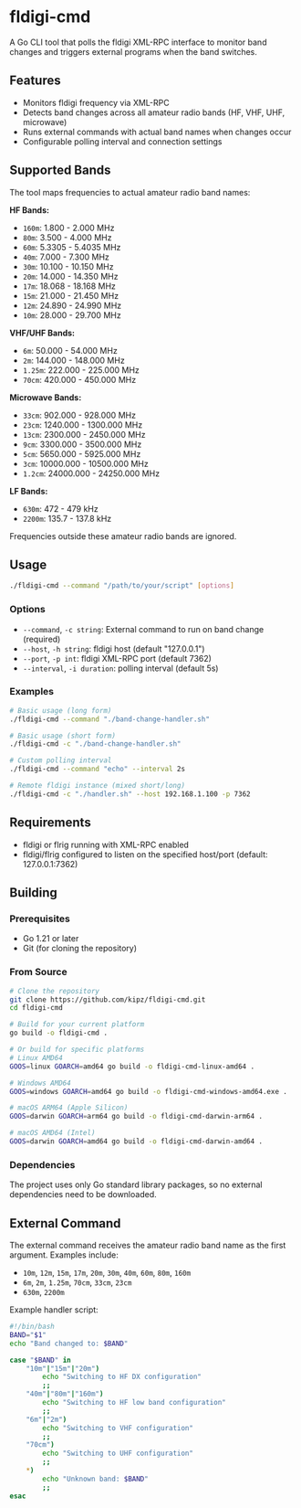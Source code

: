 # fldigi-cmd

A Go CLI tool that polls the fldigi XML-RPC interface to monitor band changes and triggers external programs when the band switches.

## Features

- Monitors fldigi frequency via XML-RPC
- Detects band changes across all amateur radio bands (HF, VHF, UHF, microwave)
- Runs external commands with actual band names when changes occur
- Configurable polling interval and connection settings

## Supported Bands

The tool maps frequencies to actual amateur radio band names:

**HF Bands:**
- `160m`: 1.800 - 2.000 MHz
- `80m`: 3.500 - 4.000 MHz
- `60m`: 5.3305 - 5.4035 MHz
- `40m`: 7.000 - 7.300 MHz
- `30m`: 10.100 - 10.150 MHz
- `20m`: 14.000 - 14.350 MHz
- `17m`: 18.068 - 18.168 MHz
- `15m`: 21.000 - 21.450 MHz
- `12m`: 24.890 - 24.990 MHz
- `10m`: 28.000 - 29.700 MHz

**VHF/UHF Bands:**
- `6m`: 50.000 - 54.000 MHz
- `2m`: 144.000 - 148.000 MHz
- `1.25m`: 222.000 - 225.000 MHz
- `70cm`: 420.000 - 450.000 MHz

**Microwave Bands:**
- `33cm`: 902.000 - 928.000 MHz
- `23cm`: 1240.000 - 1300.000 MHz
- `13cm`: 2300.000 - 2450.000 MHz
- `9cm`: 3300.000 - 3500.000 MHz
- `5cm`: 5650.000 - 5925.000 MHz
- `3cm`: 10000.000 - 10500.000 MHz
- `1.2cm`: 24000.000 - 24250.000 MHz

**LF Bands:**
- `630m`: 472 - 479 kHz
- `2200m`: 135.7 - 137.8 kHz

Frequencies outside these amateur radio bands are ignored.

## Usage

```bash
./fldigi-cmd --command "/path/to/your/script" [options]
```

### Options

- `--command`, `-c string`: External command to run on band change (required)
- `--host`, `-h string`: fldigi host (default "127.0.0.1")
- `--port`, `-p int`: fldigi XML-RPC port (default 7362)
- `--interval`, `-i duration`: polling interval (default 5s)

### Examples

```bash
# Basic usage (long form)
./fldigi-cmd --command "./band-change-handler.sh"

# Basic usage (short form)
./fldigi-cmd -c "./band-change-handler.sh"

# Custom polling interval
./fldigi-cmd --command "echo" --interval 2s

# Remote fldigi instance (mixed short/long)
./fldigi-cmd -c "./handler.sh" --host 192.168.1.100 -p 7362
```

## Requirements

- fldigi or flrig running with XML-RPC enabled
- fldigi/flrig configured to listen on the specified host/port (default: 127.0.0.1:7362)

## Building

### Prerequisites

- Go 1.21 or later
- Git (for cloning the repository)

### From Source

```bash
# Clone the repository
git clone https://github.com/kipz/fldigi-cmd.git
cd fldigi-cmd

# Build for your current platform
go build -o fldigi-cmd .

# Or build for specific platforms
# Linux AMD64
GOOS=linux GOARCH=amd64 go build -o fldigi-cmd-linux-amd64 .

# Windows AMD64
GOOS=windows GOARCH=amd64 go build -o fldigi-cmd-windows-amd64.exe .

# macOS ARM64 (Apple Silicon)
GOOS=darwin GOARCH=arm64 go build -o fldigi-cmd-darwin-arm64 .

# macOS AMD64 (Intel)
GOOS=darwin GOARCH=amd64 go build -o fldigi-cmd-darwin-amd64 .
```

### Dependencies

The project uses only Go standard library packages, so no external dependencies need to be downloaded.

## External Command

The external command receives the amateur radio band name as the first argument. Examples include:
- `10m`, `12m`, `15m`, `17m`, `20m`, `30m`, `40m`, `60m`, `80m`, `160m`
- `6m`, `2m`, `1.25m`, `70cm`, `33cm`, `23cm`
- `630m`, `2200m`

Example handler script:
```bash
#!/bin/bash
BAND="$1"
echo "Band changed to: $BAND"

case "$BAND" in
    "10m"|"15m"|"20m")
        echo "Switching to HF DX configuration"
        ;;
    "40m"|"80m"|"160m")
        echo "Switching to HF low band configuration"
        ;;
    "6m"|"2m")
        echo "Switching to VHF configuration"
        ;;
    "70cm")
        echo "Switching to UHF configuration"
        ;;
    *)
        echo "Unknown band: $BAND"
        ;;
esac
```